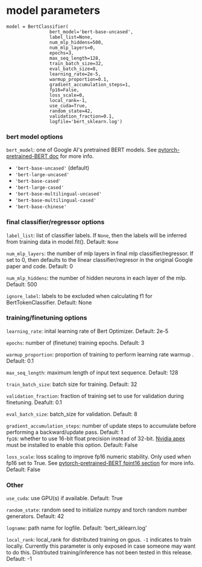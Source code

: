 
# model parameters

```python3
model = BertClassifier(   
                bert_model='bert-base-uncased',
                label_list=None, 
                num_mlp_hiddens=500,
                num_mlp_layers=0,
                epochs=3,
                max_seq_length=128,
                train_batch_size=32,
                eval_batch_size=8,
                learning_rate=2e-5,
                warmup_proportion=0.1,
                gradient_accumulation_steps=1,
                fp16=False,
                loss_scale=0,
                local_rank=-1,
                use_cuda=True,
                random_state=42,
                validation_fraction=0.1,
                logfile='bert_sklearn.log')
```

### bert model options

`bert_model`: one of Google AI's pretrained BERT models.  See [pytorch-pretrained-BERT doc](https://github.com/huggingface/pytorch-pretrained-BERT#Doc) for more info.
 * `'bert-base-uncased'` (default)
 * `'bert-large-uncased'`
 * `'bert-base-cased'`
 * `'bert-large-cased'`
 * `'bert-base-multilingual-uncased'`
 * `'bert-base-multilingual-cased'`
 * `'bert-base-chinese'`

### final classifier/regressor options
`label_list`: list of classifier labels. If `None`, then the labels will be inferred from training data in model.fit(). Default: `None`

`num_mlp_layers`: the number of mlp layers in final mlp classifier/regressor. If set to 0, then defaults 
    to the linear classifier/regresor in the original Google paper and code. Default: 0

`num_mlp_hiddens`: the number of hidden neurons in each layer of the mlp. Default: 500

`ignore_label`: labels to be excluded when calculating f1 for BertTokenClassifier. Default: None


### training/finetuning options

`learning_rate`: inital learning rate of Bert Optimizer. Default: 2e-5

`epochs`: number of (finetune) training epochs. Default: 3        

`warmup_proportion`: proportion of training to perform learning rate warmup . Default: 0.1

`max_seq_length`: maximum length of input text sequence. Default: 128

`train_batch_size`: batch size for training. Default: 32

`validation_fraction`: fraction of training set to use for validation during finetuning. Deafult: 0.1

`eval_batch_size`: batch_size for validation. Default: 8

`gradient_accumulation_steps`: number of update steps to accumulate before performing a backward/update pass. Default: 1      
`fp16`: whether to use 16-bit float precision instead of 32-bit. [Nvidia apex](https://github.com/NVIDIA/apex) must be installed to enable this option. Default: False

`loss_scale`: loss scaling to improve fp16 numeric stability. Only used when fp16 set to True. See [pytorch-pretrained-BERT fpint16 section](https://github.com/huggingface/pytorch-pretrained-BERT#Training-large-models-introduction,-tools-and-examples) for more info.  Default: False

### Other

`use_cuda`: use GPU(s) if available. Default: True

`random_state`: random seed to initialize numpy and torch random number generators. Default: 42

`logname`: path name for logfile. Default: 'bert_sklearn.log'

`local_rank`: local_rank for distributed training on gpus. `-1` indicates to train locally. Currently this parameter is only exposed in case someone may want to do this. Distrbuted training/inference has not been tested in this release. Default: -1

